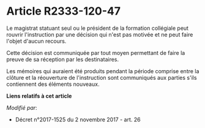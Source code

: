 # Article R2333-120-47

Le magistrat statuant seul ou le président de la formation collégiale peut rouvrir l'instruction par une décision qui n'est
pas motivée et ne peut faire l'objet d'aucun recours.

Cette décision est communiquée par tout moyen permettant de faire la preuve de sa réception par les destinataires.

Les mémoires qui auraient été produits pendant la période comprise entre la clôture et la réouverture de l'instruction sont
communiqués aux parties s'ils contiennent des éléments nouveaux.

**Liens relatifs à cet article**

_Modifié par_:

  - Décret n°2017-1525 du 2 novembre 2017 - art. 26

